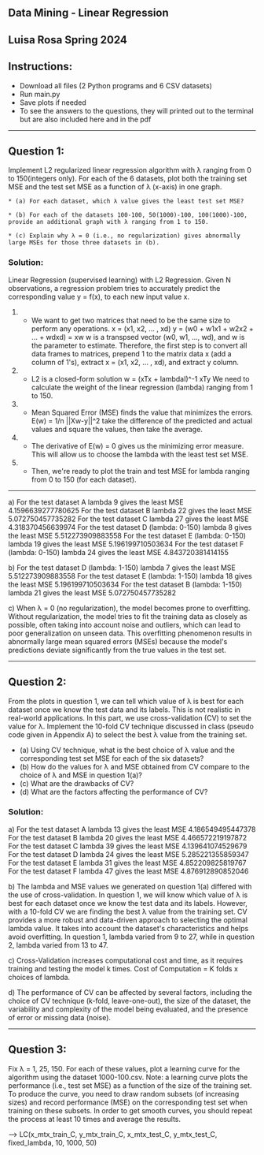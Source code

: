 ## Data Mining - Linear Regression
Luisa Rosa
Spring 2024
---
## Instructions:
+ Download all files (2 Python programs and 6 CSV datasets)
+ Run main.py
+ Save plots if needed
+ To see the answers to the questions, they will printed out to the terminal but are also included here and in the pdf

---
## Question 1: 
Implement L2 regularized linear regression algorithm with λ ranging from 0 to 150(integers only). For each of the 6 datasets, plot both the training set MSE and the test set MSE as a function of λ (x-axis) in one graph.

    * (a) For each dataset, which λ value gives the least test set MSE?

    * (b) For each of the datasets 100-100, 50(1000)-100, 100(1000)-100, provide an additional graph with λ ranging from 1 to 150.

    * (c) Explain why λ = 0 (i.e., no regularization) gives abnormally large MSEs for those three datasets in (b).

### Solution:
Linear Regression (supervised learning) with L2 Regression.
Given N observations, a regression problem tries to accurately predict the corresponding value y = f(x), to each new input value x.

1) - We want to get two matrices that need to be the same size to perform any operations.
x = (x1, x2, ... , xd)
y = (w0 + w1x1 + w2x2 + ... + wdxd) = xw
w is a transpsed vector (w0, w1, ..., wd), and w is the parameter to estimate.
Therefore, the first step is to convert all data frames to matrices, prepend 1 to the matrix data x (add a column of 1's), extract x = (x1, x2, ... , xd), and extract y column.

2) - L2 is a closed-form solution
w = (xTx + lambdaI)^-1 xTy
We need to calculate the weight of the linear regression (lambda) ranging from 1 to 150.

3) - Mean Squared Error (MSE) finds the value that minimizes the errors.
E(w) = 1/n ||Xw-y||^2
take the difference of the predicted and actual values and square the values, then take the average.

4) - The derivative of E(w) = 0 gives us the minimizing error measure. This will allow us to choose the lambda with the least test set MSE.

5) - Then, we're ready to plot the train and test MSE for lambda ranging from 0 to 150 (for each dataset).

---

a) For the test dataset A lambda 9 gives the least MSE 4.1596639277780625
For the test dataset B lambda 22 gives the least MSE 5.072750457735282
For the test dataset C lambda 27 gives the least MSE 4.318370456639974
For the test dataset D (lambda: 0-150) lambda 8 gives the least MSE 5.512273909883558
For the test dataset E (lambda: 0-150) lambda 19 gives the least MSE 5.196199710503634
For the test dataset F (lambda: 0-150) lambda 24 gives the least MSE 4.843720381414155

b) For the test dataset D (lambda: 1-150) lambda 7 gives the least MSE 5.512273909883558
For the test dataset E (lambda: 1-150) lambda 18 gives the least MSE 5.196199710503634
For the test dataset B (lambda: 1-150) lambda 21 gives the least MSE 5.072750457735282

c) When λ = 0 (no regularization), the model becomes prone to overfitting. Without regularization, the model tries to fit the training data as closely as possible, often taking into account noise and outliers, which can lead to poor generalization on unseen data. This overfitting phenomenon results in abnormally large mean squared errors (MSEs) because the model's predictions deviate significantly from the true values in the test set.

---

## Question 2: 
From the plots in question 1, we can tell which value of λ is best for each dataset once we know the test data and its labels. This is not realistic in real-world applications. In this part, we use cross-validation (CV) to set the value for λ. Implement the 10-fold CV technique discussed in class (pseudo code given in Appendix A) to select the best λ value from the training set.
* (a) Using CV technique, what is the best choice of λ value and the corresponding test set MSE for each of the six datasets?
* (b) How do the values for λ and MSE obtained from CV compare to the choice of λ and MSE in question 1(a)?
* (c) What are the drawbacks of CV?
* (d) What are the factors affecting the performance of CV?

### Solution:
a) For the test dataset A lambda 13 gives the least MSE 4.186549495447378
For the test dataset B lambda 20 gives the least MSE 4.466572219197872
For the test dataset C lambda 39 gives the least MSE 4.139641074529679
For the test dataset D lambda 24 gives the least MSE 5.285221355859347
For the test dataset E lambda 31 gives the least MSE 4.852209825819767
For the test dataset F lambda 47 gives the least MSE 4.876912890852046

b) The lambda and MSE values we generated on question 1(a) differed with the use of cross-validation. In question 1, we will know which value of λ is best for each dataset once we know the test data and its labels. However, with a 10-fold CV we are finding the best λ value from the training set. CV provides a more robust and data-driven approach to selecting the optimal lambda value. It takes into account the dataset's characteristics and helps avoid overfitting. In question 1, lambda varied from 9 to 27, while in question 2, lambda varied from 13 to 47.

c) Cross-Validation increases computational cost and time, as it requires training and testing the model k times. Cost of Computation = K folds x choices of lambda.

d) The performance of CV can be affected by several factors, including the choice of CV technique (k-fold, leave-one-out), the size of the dataset, the variability and complexity of the model being evaluated, and the presence of error or missing data (noise).

---

## Question 3: 
Fix λ = 1, 25, 150. For each of these values, plot a learning curve for the algorithm using the dataset 1000-100.csv. Note: a learning curve plots the performance (i.e., test set MSE) as a function of the size of the training set. To produce the curve, you need to draw random subsets (of increasing sizes) and record performance (MSE) on the corresponding test set when training on these subsets. In order to get smooth curves, you should repeat the process at least 10 times and average the results.

--> LC(x_mtx_train_C, y_mtx_train_C, x_mtx_test_C, y_mtx_test_C, fixed_lambda, 10, 1000, 50)
